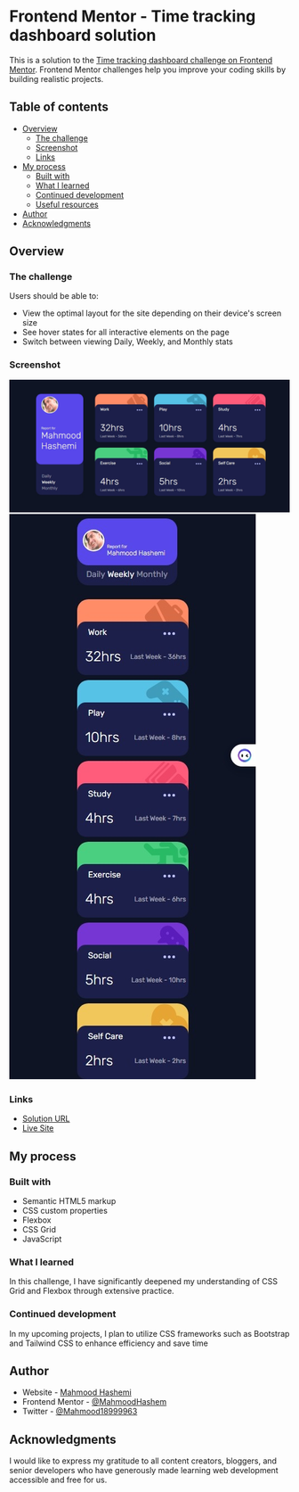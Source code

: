 # Frontend Mentor - Time tracking dashboard solution

This is a solution to the [Time tracking dashboard challenge on Frontend Mentor](https://www.frontendmentor.io/challenges/time-tracking-dashboard-UIQ7167Jw). Frontend Mentor challenges help you improve your coding skills by building realistic projects. 

## Table of contents

- [Overview](#overview)
  - [The challenge](#the-challenge)
  - [Screenshot](#screenshot)
  - [Links](#links)
- [My process](#my-process)
  - [Built with](#built-with)
  - [What I learned](#what-i-learned)
  - [Continued development](#continued-development)
  - [Useful resources](#useful-resources)
- [Author](#author)
- [Acknowledgments](#acknowledgments)


## Overview

### The challenge

Users should be able to:

- View the optimal layout for the site depending on their device's screen size
- See hover states for all interactive elements on the page
- Switch between viewing Daily, Weekly, and Monthly stats

### Screenshot

![](./images/desktop.jpeg)
![](./images/mobile.jpeg)


### Links

- [Solution URL](https://github.com/MahmoodHashem/Mentor-Challanges/tree/main/time-tracking)
- [Live Site](https://mahmoodhashem.github.io/Mentor-Challanges/time-tracking/index.html)

## My process

### Built with

- Semantic HTML5 markup
- CSS custom properties
- Flexbox
- CSS Grid
- JavaScript


### What I learned
In this challenge, I have significantly deepened my understanding of CSS Grid and Flexbox through extensive practice.



### Continued development

In my upcoming projects, I plan to utilize CSS frameworks such as Bootstrap and Tailwind CSS to enhance efficiency and save time



## Author

- Website - [Mahmood Hashemi](https://t.me/shahmahmood)
- Frontend Mentor - [@MahmoodHashem](https://www.frontendmentor.io/profile/MahmoodHasheme/yourusername)
- Twitter - [@Mahmood18999963](https://twitter.com/Mahmood18999963)


## Acknowledgments

I would like to express my gratitude to all content creators, bloggers, and senior developers who have generously made learning web development accessible and free for us. 
